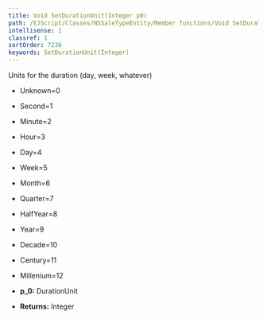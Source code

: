 ```yaml
---
title: Void SetDurationUnit(Integer p0)
path: /EJScript/Classes/NSSaleTypeEntity/Member functions/Void SetDurationUnit(Integer p_0)
intellisense: 1
classref: 1
sortOrder: 7236
keywords: SetDurationUnit(Integer)
---
```


Units for the duration (day, week, whatever)

* Unknown=0
* Second=1
* Minute=2
* Hour=3
* Day=4
* Week=5
* Month=6
* Quarter=7
* HalfYear=8
* Year=9
* Decade=10
* Century=11
* Millenium=12

* **p_0:** DurationUnit
* **Returns:** Integer


